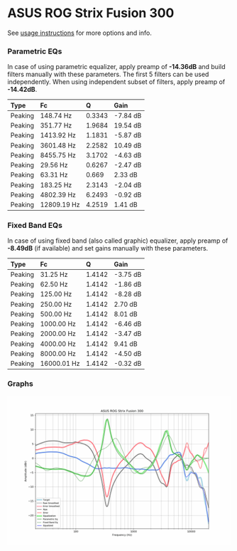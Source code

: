 # ASUS ROG Strix Fusion 300
See [usage instructions](https://github.com/jaakkopasanen/AutoEq#usage) for more options and info.

### Parametric EQs
In case of using parametric equalizer, apply preamp of **-14.36dB** and build filters manually
with these parameters. The first 5 filters can be used independently.
When using independent subset of filters, apply preamp of **-14.42dB**.

| Type    | Fc          |      Q | Gain     |
|:--------|:------------|:-------|:---------|
| Peaking | 148.74 Hz   | 0.3343 | -7.84 dB |
| Peaking | 351.77 Hz   | 1.9684 | 19.54 dB |
| Peaking | 1413.92 Hz  | 1.1831 | -5.87 dB |
| Peaking | 3601.48 Hz  | 2.2582 | 10.49 dB |
| Peaking | 8455.75 Hz  | 3.1702 | -4.63 dB |
| Peaking | 29.56 Hz    | 0.6267 | -2.47 dB |
| Peaking | 63.31 Hz    | 0.669  | 2.33 dB  |
| Peaking | 183.25 Hz   | 2.3143 | -2.04 dB |
| Peaking | 4802.39 Hz  | 6.2493 | -0.92 dB |
| Peaking | 12809.19 Hz | 4.2519 | 1.41 dB  |

### Fixed Band EQs
In case of using fixed band (also called graphic) equalizer, apply preamp of **-8.49dB**
(if available) and set gains manually with these parameters.

| Type    | Fc          |      Q | Gain     |
|:--------|:------------|:-------|:---------|
| Peaking | 31.25 Hz    | 1.4142 | -3.75 dB |
| Peaking | 62.50 Hz    | 1.4142 | -1.86 dB |
| Peaking | 125.00 Hz   | 1.4142 | -8.28 dB |
| Peaking | 250.00 Hz   | 1.4142 | 2.70 dB  |
| Peaking | 500.00 Hz   | 1.4142 | 8.01 dB  |
| Peaking | 1000.00 Hz  | 1.4142 | -6.46 dB |
| Peaking | 2000.00 Hz  | 1.4142 | -3.47 dB |
| Peaking | 4000.00 Hz  | 1.4142 | 9.41 dB  |
| Peaking | 8000.00 Hz  | 1.4142 | -4.50 dB |
| Peaking | 16000.01 Hz | 1.4142 | -0.32 dB |

### Graphs
![](./ASUS%20ROG%20Strix%20Fusion%20300.png)